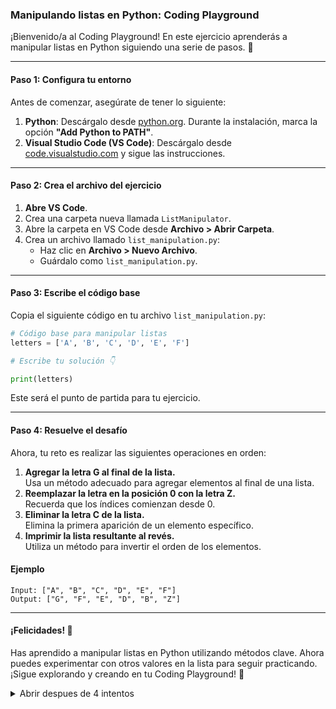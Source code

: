 ### **Manipulando listas en Python: Coding Playground**

¡Bienvenido/a al Coding Playground! En este ejercicio aprenderás a manipular listas en Python siguiendo una serie de pasos. 🚀

---

#### **Paso 1: Configura tu entorno**

Antes de comenzar, asegúrate de tener lo siguiente:  

1. **Python**: Descárgalo desde [python.org](https://www.python.org/). Durante la instalación, marca la opción **"Add Python to PATH"**.  
2. **Visual Studio Code (VS Code)**: Descárgalo desde [code.visualstudio.com](https://code.visualstudio.com/) y sigue las instrucciones.  

---

#### **Paso 2: Crea el archivo del ejercicio**

1. **Abre VS Code**.  
2. Crea una carpeta nueva llamada `ListManipulator`.  
3. Abre la carpeta en VS Code desde **Archivo > Abrir Carpeta**.  
4. Crea un archivo llamado `list_manipulation.py`:  
   - Haz clic en **Archivo > Nuevo Archivo**.  
   - Guárdalo como `list_manipulation.py`.  

---

#### **Paso 3: Escribe el código base**

Copia el siguiente código en tu archivo `list_manipulation.py`:

```python
# Código base para manipular listas
letters = ['A', 'B', 'C', 'D', 'E', 'F']

# Escribe tu solución 👇

print(letters)
```

Este será el punto de partida para tu ejercicio.

---

#### **Paso 4: Resuelve el desafío**

Ahora, tu reto es realizar las siguientes operaciones en orden:

1. **Agregar la letra G al final de la lista.**  
   Usa un método adecuado para agregar elementos al final de una lista.  
2. **Reemplazar la letra en la posición 0 con la letra Z.**  
   Recuerda que los índices comienzan desde 0.  
3. **Eliminar la letra C de la lista.**  
   Elimina la primera aparición de un elemento específico.  
4. **Imprimir la lista resultante al revés.**  
   Utiliza un método para invertir el orden de los elementos.

#### **Ejemplo**

    Input: ["A", "B", "C", "D", "E", "F"]
    Output: ["G", "F", "E", "D", "B", "Z"]

---

#### **¡Felicidades! 🎉**

Has aprendido a manipular listas en Python utilizando métodos clave. Ahora puedes experimentar con otros valores en la lista para seguir practicando. ¡Sigue explorando y creando en tu Coding Playground! 🎈


<details value="code">  
<summary>Abrir despues de 4 intentos</summary>  

```python
letters = ['A', 'B', 'C', 'D', 'E', 'F']

# Escribe tu solución 👇

letters.append('G')  # Agrega la letra G al final
letters[0] = 'Z'     # Reemplaza la letra en la posición 0 con Z
letters.remove('C')  # Elimina la letra C de la lista
letters.reverse()    # Invierte el orden de los elementos
print(letters)       # Salida: ['G', 'F', 'E', 'D', 'B', 'Z']

```

</details>